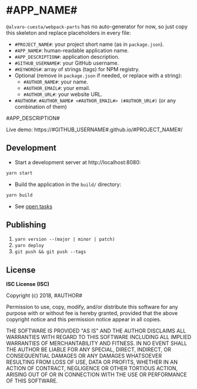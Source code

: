 # #APP_NAME#

`@alvaro-cuesta/webpack-parts` has no auto-generator for now, so just copy
this skeleton and replace placeholders in every file:

- `#PROJECT_NAME#`: your project short name (as in `package.json`).
- `#APP_NAME#`: human-readable application name.
- `#APP_DESCRIPTION#`: application description.
- `#GITHUB_USERNAME#`: your GitHub username.
- `#KEYWORDS#`: array of strings (tags) for NPM registry.
- Optional (remove in `package.json` if needed, or replace with a string):
  - `#AUTHOR_NAME#`: your name.
  - `#AUTHOR_EMAIL#`: your email.
  - `#AUTHOR_URL#`: your website URL.
- `#AUTHOR#`: `#AUTHOR_NAME# <#AUTHOR_EMAIL#> (#AUTHOR_URL#)` (or any combination of them)

#APP_DESCRIPTION#

Live demo: https://#GITHUB_USERNAME#.github.io/#PROJECT_NAME#/

## Development

- Start a development server at http://localhost:8080:

```sh
yarn start
```

- Build the application in the `build/` directory:

```sh
yarn build
```

- See [open tasks](TODO.md)

## Publishing

1. `yarn version --(major | minor | patch)`
2. `yarn deploy`
3. `git push && git push --tags`

## License

**ISC License (ISC)**

Copyright (c) 2018, #AUTHOR#

Permission to use, copy, modify, and/or distribute this software for any purpose with or without fee is hereby granted, provided that the above copyright notice and this permission notice appear in all copies.

THE SOFTWARE IS PROVIDED "AS IS" AND THE AUTHOR DISCLAIMS ALL WARRANTIES WITH REGARD TO THIS SOFTWARE INCLUDING ALL IMPLIED WARRANTIES OF MERCHANTABILITY AND FITNESS. IN NO EVENT SHALL THE AUTHOR BE LIABLE FOR ANY SPECIAL, DIRECT, INDIRECT, OR CONSEQUENTIAL DAMAGES OR ANY DAMAGES WHATSOEVER RESULTING FROM LOSS OF USE, DATA OR PROFITS, WHETHER IN AN ACTION OF CONTRACT, NEGLIGENCE OR OTHER TORTIOUS ACTION, ARISING OUT OF OR IN CONNECTION WITH THE USE OR PERFORMANCE OF THIS SOFTWARE.
